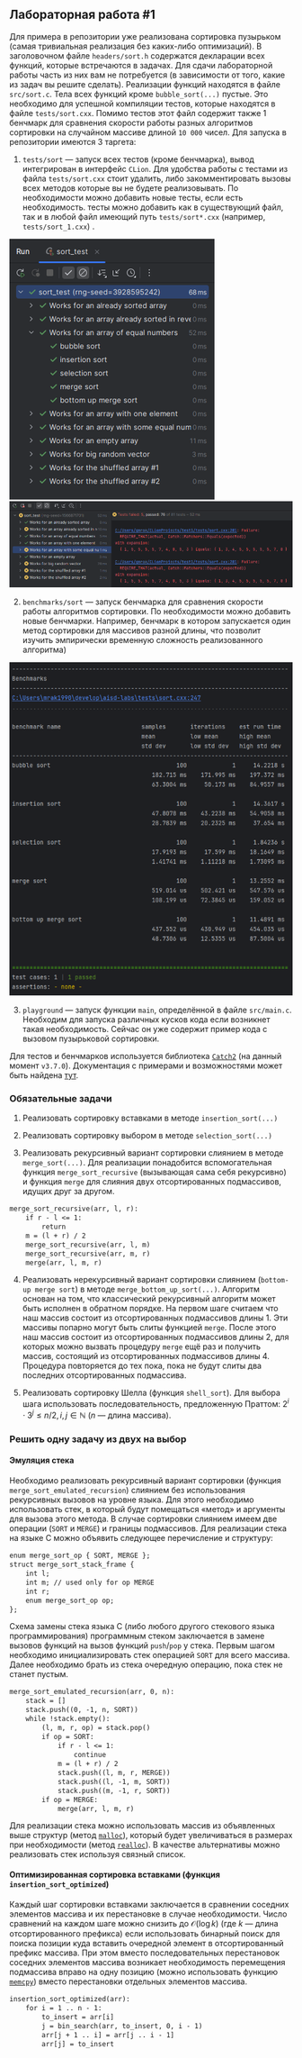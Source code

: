## Лабораторная работа #1
Для примера в репозитории уже реализована сортировка пузырьком (самая тривиальная реализация без каких-либо оптимизаций).
В заголовочном файле `headers/sort.h` содержатся декларации всех функций, которые встречаются в задачах.
Для сдачи лабораторной работы часть из них вам не потребуется (в зависимости от того, какие из задач вы решите сделать).
Реализации функций находятся в файле `src/sort.c`. Тела всех функций кроме `bubble_sort(...)` пустые.
Это необходимо для успешной компиляции тестов, которые находятся в файле `tests/sort.cxx`.
Помимо тестов этот файл содержит также 1 бенчмарк для сравнения скорости работы разных алгоритмов сортировки на случайном массиве длиной `10 000` чисел.
Для запуска в репозитории имеются 3 таргета:
1. `tests/sort` — запуск всех тестов (кроме бенчмарка), вывод интегрирован в интерфейс `CLion`.
Для удобства работы с тестами из файла `tests/sort.cxx` стоит удалить, либо закомментировать вызовы всех методов которые вы не будете реализовывать.
По необходимости можно добавить новые тесты, если есть необходимость. тесты можно добавить как в существующий файл, так и в любой файл имеющий путь `tests/sort*.cxx` (например, `tests/sort_1.cxx`) .

![Успешный запуска тестов](img/tests_run_result_success.png)
![Запуска тестов с ошибкой](img/tests_run_result_error.png)

2. `benchmarks/sort` — запуск бенчмарка для сравнения скорости работы алгоритмов сортировки.
По необходимости можно добавить новые бенчмарки.
Например, бенчмарк в котором запускается один метод сортировки для массивов разной длины, что позволит изучить эмпирически временную сложность реализованного алгоритма)

![Результат запуска бенчмарка](img/benchmark_run_console.png)

3. `playground` — запуск функции `main`, определённой в файле `src/main.c`.
Необходим для запуска различных кусков кода если возникнет такая необходимость.
Сейчас он уже содержит пример кода с вызовом пузырьковой сортировки.

Для тестов и бенчмарков используется библиотека [`Catch2`](https://github.com/catchorg/Catch2) (на данный момент `v3.7.0`).
Документация с примерами и возможностями может быть найдена [тут](https://github.com/catchorg/Catch2/blob/devel/docs/Readme.md).

### Обязательные задачи
1. Реализовать сортировку вставками в методе `insertion_sort(...)`

2. Реализовать сортировку выбором в методе `selection_sort(...)`

3. Реализовать рекурсивный вариант сортировки слиянием в методе `merge_sort(...)`.
Для реализации понадобится вспомогательная функция `merge_sort_recursive` (вызывающая сама себя рекурсивно) и функция `merge` для слияния двух отсортированных подмассивов, идущих друг за другом.
```
merge_sort_recursive(arr, l, r):
	if r - l <= 1:
		return
	m = (l + r) / 2
	merge_sort_recursive(arr, l, m)
	merge_sort_recursive(arr, m, r)
	merge(arr, l, m, r)
```

4. Реализовать нерекурсивный вариант сортировки слиянием (`bottom-up merge sort`) в методе `merge_bottom_up_sort(...)`.
Алгоритм основан на том, что классический рекурсивный алгоритм может быть исполнен в обратном порядке.
На первом шаге считаем что наш массив состоит из отсортированных подмассивов длины 1.
Эти массивы попарно могут быть слиты функцией `merge`.
После этого наш массив состоит из отсортированных подмассивов длины 2, для которых можно вызвать процедуру `merge` ещё раз и получить массив, состоящий из отсортированных подмассивов длины 4.
Процедура повторяется до тех пока, пока не будут слиты два последних отсортированных подмассива.

5. Реализовать сортировку Шелла (функция `shell_sort`).
Для выбора шага использовать последовательность, предложенную Праттом: $2^i\cdot3^j \le n/2, i, j \in \mathbb N$ ($n$ — длина массива).

### Решить одну задачу из двух на выбор
#### Эмуляция стека
Необходимо реализовать рекурсивный вариант сортировки (функция `merge_sort_emulated_recursion`) слиянием без использования рекурсивных вызовов на уровне языка.
Для этого необходимо использовать стек, в который будут помещаться «метод» и аргументы для вызова этого метода.
В случае сортировки слиянием имеем две операции (`SORT` и `MERGE`) и границы подмассивов.
Для реализации стека на языке C можно объявить следующее перечисление и структуру:
```
enum merge_sort_op { SORT, MERGE };
struct merge_sort_stack_frame {  
    int l;
    int m; // used only for op MERGE
    int r;
    enum merge_sort_op op;
};
```
Схема замены стека языка C (либо любого другого стекового языка программирования) программным стеком заключается в замене вызовов функций на вызов функций `push`/`pop` у стека.
Первым шагом необходимо инициализировать стек операцией `SORT` для всего массива.
Далее необходимо брать из стека очередную операцию, пока стек не станет пустым.
```
merge_sort_emulated_recursion(arr, 0, n):
	stack = []
	stack.push((0, -1, n, SORT))
	while !stack.empty():
		(l, m, r, op) = stack.pop()
		if op = SORT:
			if r - l <= 1:
				continue
			m = (l + r) / 2
			stack.push((l, m, r, MERGE))
			stack.push((l, -1, m, SORT))
			stack.push((m, -1, r, SORT))
		if op = MERGE:
			merge(arr, l, m, r)
```
Для реализации стека можно использовать массив из объявленных выше структур (метод [`malloc`](https://en.cppreference.com/w/c/memory/malloc)), который будет увеличиваться в размерах при необходимости (метод [`realloc`](https://en.cppreference.com/w/c/memory/realloc)).
В качестве альтернативы можно реализовать стек используя связный список.

#### Оптимизированная сортировка вставками (функция `insertion_sort_optimized`)
Каждый шаг сортировки вставками заключается в сравнении соседних элементов массива и их перестановке в случае необходимости.
Число сравнений на каждом шаге можно снизить до $\mathcal{O}(\log{k})$ (где $k$ — длина отсортированного префикса) если использовать бинарный поиск для поиска позиции куда вставить очередной элемент в отсортированный префикс массива.
При этом вместо последовательных перестановок соседних элементов массива возникает необходимость перемещения подмассива вправо на одну позицию (можно использовать функцию [`memcpy`](https://en.cppreference.com/w/c/string/byte/memcpy)) вместо перестановки отдельных элементов массива.
```
insertion_sort_optimized(arr):
	for i = 1 .. n - 1:
		to_insert = arr[i]
		j = bin_search(arr, to_insert, 0, i - 1)
		arr[j + 1 .. i] = arr[j .. i - 1]
		arr[j] = to_insert
```